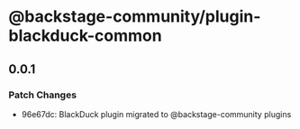 # @backstage-community/plugin-blackduck-common

## 0.0.1

### Patch Changes

- 96e67dc: BlackDuck plugin migrated to @backstage-community plugins
